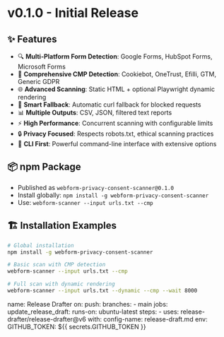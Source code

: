 # v0.1.0 - Initial Release

## ✨ Features
- 🔍 **Multi-Platform Form Detection**: Google Forms, HubSpot Forms, Microsoft Forms
- 🍪 **Comprehensive CMP Detection**: Cookiebot, OneTrust, Efilli, GTM, Generic GDPR
- 🌐 **Advanced Scanning**: Static HTML + optional Playwright dynamic rendering
- 🔄 **Smart Fallback**: Automatic curl fallback for blocked requests
- 📊 **Multiple Outputs**: CSV, JSON, filtered text reports
- ⚡ **High Performance**: Concurrent scanning with configurable limits
- 🔒 **Privacy Focused**: Respects robots.txt, ethical scanning practices
- 🎯 **CLI First**: Powerful command-line interface with extensive options

## 📦 npm Package
- Published as `webform-privacy-consent-scanner@0.1.0`
- Install globally: `npm install -g webform-privacy-consent-scanner`
- Use: `webform-scanner --input urls.txt --cmp`

## 🏗️ Installation Examples
```bash
# Global installation
npm install -g webform-privacy-consent-scanner

# Basic scan with CMP detection
webform-scanner --input urls.txt --cmp

# Full scan with dynamic rendering
webform-scanner --input urls.txt --dynamic --cmp --wait 8000
```

name: Release Drafter
on:
  push:
    branches:
      - main
jobs:
  update_release_draft:
    runs-on: ubuntu-latest
    steps:
      - uses: release-drafter/release-drafter@v6
        with:
          config-name: release-draft.md
        env:
          GITHUB_TOKEN: ${{ secrets.GITHUB_TOKEN }}
